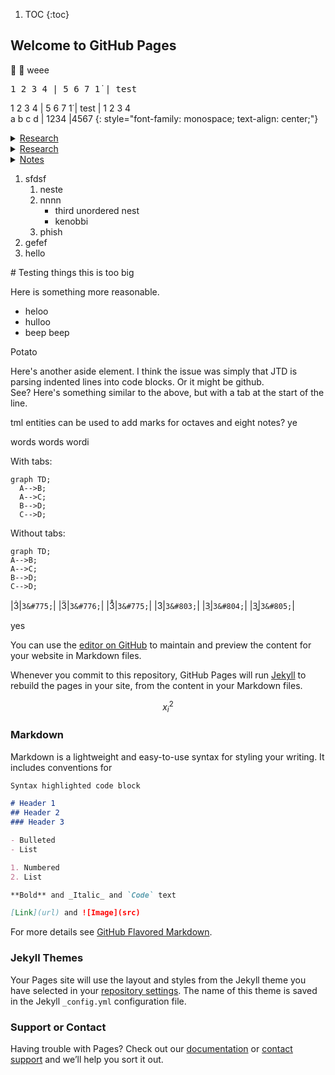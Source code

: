 1. TOC
{:toc}

## Welcome to GitHub Pages

🚀 🐼 weee

<div style="font-family: monospace">
1 2 3 4 | 5 6 7 1&#775; | test
</div>

1 2 3 4 | 5 6 7 1&#775; | test | 1 2 3 4 <br> a b c d | 1234 |4567
{: style="font-family: monospace; text-align: center;"}




<nav role="navigation" aria-label="Main" id="site-nav" class="site-nav">
    <details><summary><a href="https://www.rmwinslow.com/research.html" class="nav-list-link">Research</a></summary>
        <ul class="nav-list ">
        <li class="nav-list-item "><a href="https://www.rmwinslow.com/research/contagion.html" class="nav-list-link">Branching Processes and Behavioral Choice</a></li>
        <li class="nav-list-item "><a href="https://www.rmwinslow.com/research/reu.html" class="nav-list-link">Graph Two-Rankings</a></li>
        <li class="nav-list-item "><a href="https://www.rmwinslow.com/research/mebdi22.html" class="nav-list-link">Predicting Unemployment Status</a></li></ul>
    </details>
    <details><summary><a href="https://www.rmwinslow.com/teaching.html" class="nav-list-link">Research</a></summary>
    </details>
    <details><summary><a href="https://www.rmwinslow.com/Notes.html" class="nav-list-link">Notes</a></summary>
        
        <ul class="nav-list">
            <li class="nav-list-item ">
            <a href="https://www.rmwinslow.com/3102/measurement-prices.html" class="nav-list-link">Prices</a>
        </li>
        <details><summary><a href="https://www.rmwinslow.com/3102/measurement.html" class="nav-list-link">Aggregate Measurement</a></summary>
            <li class="nav-list-item  active">
            <a href="https://www.rmwinslow.com/3102/measurement-gdp.html" class="nav-list-link active">Gross Domestic Product and more text to test line height</a>
            </li><li class="nav-list-item ">
                <a href="https://www.rmwinslow.com/3102/measurement-prices.html" class="nav-list-link">Prices</a>
            </li><li class="nav-list-item ">
                <a href="https://www.rmwinslow.com/3102/measurement-savings.html" class="nav-list-link">National Savings</a>
            </li><li class="nav-list-item ">
                <a href="https://www.rmwinslow.com/3102/measurement-labor.html" class="nav-list-link">Labor Aggregates</a>
            </li><li class="nav-list-item ">
                <a href="https://www.rmwinslow.com/3102/measurement-cylical.html" class="nav-list-link">Business Cycles</a>
            </li>
        </details>
    </ul>
    </details>

</nav>


1. sfdsf
    1. neste
    2. nnnn
        - third unordered nest
        - kenobbi
    2. phish
2. gefef
3. hello


<aside markdown="block">
# Testing things this is too big

Here is something more reasonable.
- heloo
- hulloo
- beep beep
</aside>

Potato

<aside markdown="block">
Here's another aside element. I think the issue was simply that JTD is parsing indented lines into code blocks. Or it might be github.
</aside>

<aside markdown="block">
    See? Here's something similar to the above, but with a tab at the start of the line.
</aside>

tml entities can be used to add marks for octaves and eight notes? ye

words words wordi



With tabs:
```mermaid
graph TD;
  A-->B;
  A-->C;
  B-->D;
  C-->D;
```

Without tabs:
```mermaid
graph TD;
A-->B;
A-->C;
B-->D;
C-->D;
```


|3&#775;|`3&#775;`|
|3&#776;|`3&#776;`|
|3&#778;|`3&#775;`|
|3&#803;|`3&#803;`|
|3&#804;|`3&#804;`|
|3&#805;|`3&#805;`|

yes

You can use the [editor on GitHub](https://github.com/pmarsceill/test-jtd/edit/master/README.md) to maintain and preview the content for your website in Markdown files.

Whenever you commit to this repository, GitHub Pages will run [Jekyll](https://jekyllrb.com/) to rebuild the pages in your site, from the content in your Markdown files.

$$x^2_i$$


### Markdown

Markdown is a lightweight and easy-to-use syntax for styling your writing. It includes conventions for

```markdown
Syntax highlighted code block

# Header 1
## Header 2
### Header 3

- Bulleted
- List

1. Numbered
2. List

**Bold** and _Italic_ and `Code` text

[Link](url) and ![Image](src)
```

For more details see [GitHub Flavored Markdown](https://guides.github.com/features/mastering-markdown/).

### Jekyll Themes

Your Pages site will use the layout and styles from the Jekyll theme you have selected in your [repository settings](https://github.com/pmarsceill/test-jtd/settings). The name of this theme is saved in the Jekyll `_config.yml` configuration file.

### Support or Contact

Having trouble with Pages? Check out our [documentation](https://help.github.com/categories/github-pages-basics/) or [contact support](https://github.com/contact) and we’ll help you sort it out.
